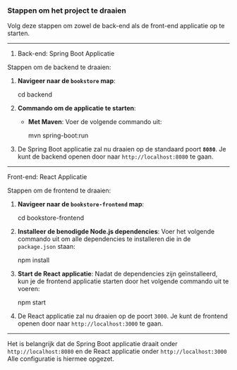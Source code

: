 
### Stappen om het project te draaien

Volg deze stappen om zowel de back-end als de front-end applicatie op te starten.

------------------------------------------------------------------------------------------


1. Back-end: Spring Boot Applicatie

Stappen om de backend te draaien:

1. **Navigeer naar de `bookstore` map**:

    cd backend


2. **Commando om de applicatie te starten**:

    - **Met Maven**:
      Voer de volgende commando uit:

      mvn spring-boot:run

3. De Spring Boot applicatie zal nu draaien op de standaard poort **`8080`**. Je kunt de backend openen door naar `http://localhost:8080` te gaan.


------------------------------------------------------------------------------------------


Front-end: React Applicatie

Stappen om de frontend te draaien:

1. **Navigeer naar de `bookstore-frontend` map**:

    cd bookstore-frontend


2. **Installeer de benodigde Node.js dependencies**:
    Voer het volgende commando uit om alle dependencies te installeren die in de `package.json` staan:

    npm install


3. **Start de React applicatie**:
    Nadat de dependencies zijn geïnstalleerd, kun je de frontend applicatie starten door het volgende commando uit te voeren:

    npm start


4. De React applicatie zal nu draaien op de poort `3000`. Je kunt de frontend openen door naar `http://localhost:3000` te gaan.



-------------------------------------------------------------------------------------------------------------------------------------------------------------------------------------


Het is belangrijk dat de Spring Boot applicatie draait onder `http://localhost:8080` en de React applicatie onder `http://localhost:3000`
Alle configuratie is hiermee opgezet.

